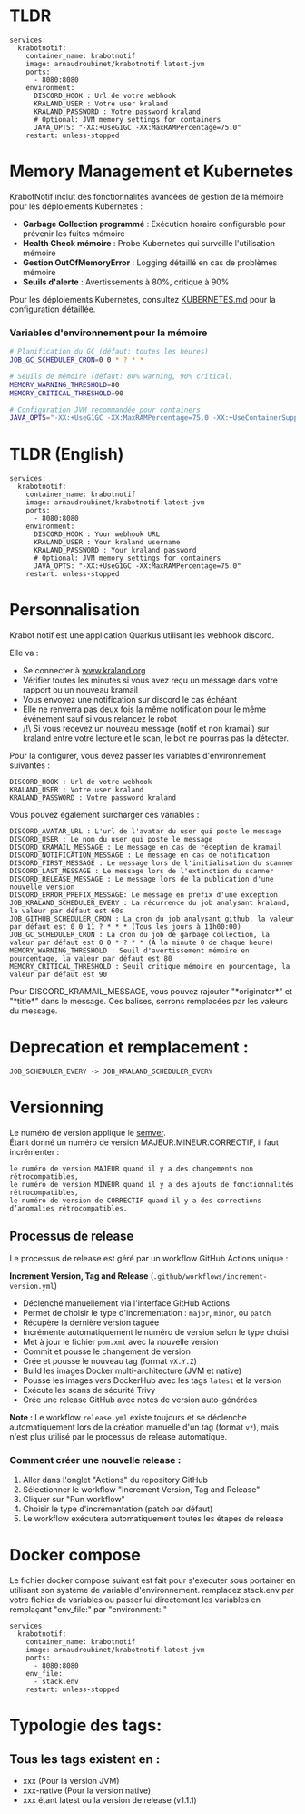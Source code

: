 # TLDR
```
services:
  krabotnotif:
    container_name: krabotnotif
    image: arnaudroubinet/krabotnotif:latest-jvm
    ports:
      - 8080:8080
    environment:
      DISCORD_HOOK : Url de votre webhook
      KRALAND_USER : Votre user kraland
      KRALAND_PASSWORD : Votre password kraland
      # Optional: JVM memory settings for containers
      JAVA_OPTS: "-XX:+UseG1GC -XX:MaxRAMPercentage=75.0"
    restart: unless-stopped
```

# Memory Management et Kubernetes

KrabotNotif inclut des fonctionnalités avancées de gestion de la mémoire pour les déploiements Kubernetes :

- **Garbage Collection programmé** : Exécution horaire configurable pour prévenir les fuites mémoire
- **Health Check mémoire** : Probe Kubernetes qui surveille l'utilisation mémoire
- **Gestion OutOfMemoryError** : Logging détaillé en cas de problèmes mémoire
- **Seuils d'alerte** : Avertissements à 80%, critique à 90%

Pour les déploiements Kubernetes, consultez [KUBERNETES.md](KUBERNETES.md) pour la configuration détaillée.

### Variables d'environnement pour la mémoire

```bash
# Planification du GC (défaut: toutes les heures)
JOB_GC_SCHEDULER_CRON=0 0 * ? * *

# Seuils de mémoire (défaut: 80% warning, 90% critical)
MEMORY_WARNING_THRESHOLD=80
MEMORY_CRITICAL_THRESHOLD=90

# Configuration JVM recommandée pour containers
JAVA_OPTS="-XX:+UseG1GC -XX:MaxRAMPercentage=75.0 -XX:+UseContainerSupport"
```

# TLDR (English)
```
services:
  krabotnotif:
    container_name: krabotnotif
    image: arnaudroubinet/krabotnotif:latest-jvm
    ports:
      - 8080:8080
    environment:
      DISCORD_HOOK : Your webhook URL
      KRALAND_USER : Your kraland username
      KRALAND_PASSWORD : Your kraland password
      # Optional: JVM memory settings for containers
      JAVA_OPTS: "-XX:+UseG1GC -XX:MaxRAMPercentage=75.0"
    restart: unless-stopped
```

# Personnalisation

Krabot notif est une application Quarkus utilisant les webhook discord.

Elle va :
- Se connecter à www.kraland.org
- Vérifier toutes les minutes si vous avez reçu un message dans votre rapport ou un nouveau kramail
- Vous envoyez une notification sur discord le cas échéant
- Elle ne renverra pas deux fois la même notification pour le même événement sauf si vous relancez le robot
- /!\ Si vous recevez un nouveau message (notif et non kramail) sur kraland entre votre lecture et le scan, le bot ne pourras pas la détecter.

Pour la configurer, vous devez passer les variables d'environnement suivantes :
```
DISCORD_HOOK : Url de votre webhook
KRALAND_USER : Votre user kraland
KRALAND_PASSWORD : Votre password kraland
```
Vous pouvez également surcharger ces variables :
```
DISCORD_AVATAR_URL : L'url de l'avatar du user qui poste le message
DISCORD_USER : Le nom du user qui poste le message
DISCORD_KRAMAIL_MESSAGE : Le message en cas de réception de kramail
DISCORD_NOTIFICATION_MESSAGE : Le message en cas de notification
DISCORD_FIRST_MESSAGE : Le message lors de l'initialisation du scanner
DISCORD_LAST_MESSAGE : Le message lors de l'extinction du scanner
DISCORD_RELEASE_MESSAGE : Le message lors de la publication d'une nouvelle version
DISCORD_ERROR_PREFIX_MESSAGE: Le message en prefix d'une exception
JOB_KRALAND_SCHEDULER_EVERY : La récurrence du job analysant kraland, la valeur par défaut est 60s
JOB_GITHUB_SCHEDULER_CRON : La cron du job analysant github, la valeur par défaut est 0 0 11 ? * * * (Tous les jours à 11h00:00)
JOB_GC_SCHEDULER_CRON : La cron du job de garbage collection, la valeur par défaut est 0 0 * ? * * (À la minute 0 de chaque heure)
MEMORY_WARNING_THRESHOLD : Seuil d'avertissement mémoire en pourcentage, la valeur par défaut est 80
MEMORY_CRITICAL_THRESHOLD : Seuil critique mémoire en pourcentage, la valeur par défaut est 90
```
Pour DISCORD_KRAMAIL_MESSAGE, vous pouvez rajouter "\*originator\*" et "\*title\*" dans le message.
Ces balises, serrons remplacées par les valeurs du message.


# Deprecation et remplacement :
```
JOB_SCHEDULER_EVERY -> JOB_KRALAND_SCHEDULER_EVERY
```

# Versionning
Le numéro de version applique le [semver](https://semver.org/lang/fr/).  
Étant donné un numéro de version MAJEUR.MINEUR.CORRECTIF, il faut incrémenter :

    le numéro de version MAJEUR quand il y a des changements non rétrocompatibles,
    le numéro de version MINEUR quand il y a des ajouts de fonctionnalités rétrocompatibles,
    le numéro de version de CORRECTIF quand il y a des corrections d’anomalies rétrocompatibles.

## Processus de release

Le processus de release est géré par un workflow GitHub Actions unique :

**Increment Version, Tag and Release** (`.github/workflows/increment-version.yml`)
   - Déclenché manuellement via l'interface GitHub Actions
   - Permet de choisir le type d'incrémentation : `major`, `minor`, ou `patch`
   - Récupère la dernière version taguée
   - Incrémente automatiquement le numéro de version selon le type choisi
   - Met à jour le fichier `pom.xml` avec la nouvelle version
   - Commit et pousse le changement de version
   - Crée et pousse le nouveau tag (format `vX.Y.Z`)
   - Build les images Docker multi-architecture (JVM et native)
   - Pousse les images vers DockerHub avec les tags `latest` et la version
   - Exécute les scans de sécurité Trivy
   - Crée une release GitHub avec notes de version auto-générées

**Note :** Le workflow `release.yml` existe toujours et se déclenche automatiquement lors de la création manuelle d'un tag (format `v*`), mais n'est plus utilisé par le processus de release automatique.

### Comment créer une nouvelle release :

1. Aller dans l'onglet "Actions" du repository GitHub
2. Sélectionner le workflow "Increment Version, Tag and Release"
3. Cliquer sur "Run workflow"
4. Choisir le type d'incrémentation (patch par défaut)
5. Le workflow exécutera automatiquement toutes les étapes de release

# Docker compose
Le fichier docker compose suivant est fait pour s'executer sous portainer en utilisant son système de variable d'environnement. remplacez stack.env par votre fichier de variables ou passer lui directement les variables en remplaçant "env_file:" par "environment: "
```
services:
  krabotnotif:
    container_name: krabotnotif
    image: arnaudroubinet/krabotnotif:latest-jvm
    ports:
      - 8080:8080
    env_file:
      - stack.env
    restart: unless-stopped
```

# Typologie des tags:

## Tous les tags existent en : 
- xxx (Pour la version JVM)
- xxx-native (Pour la version native)
- xxx étant latest ou la version de release (v1.1.1)
